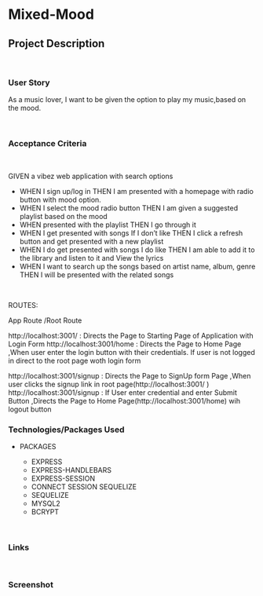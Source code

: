 # Mixed-Mood


## Project Description

<br>

### User Story

As a music lover, I want to be given the option to play my music,based on the mood.

<br>


### Acceptance Criteria

<br>

GIVEN a vibez web application with search options
*   WHEN I sign up/log in THEN I am presented with a homepage with radio button with mood option.
*   WHEN I select the mood radio button THEN I am given a suggested playlist based on the mood
*   WHEN presented with the playlist  THEN I go through it
*   WHEN I get presented with songs If I don’t like THEN I click a refresh button and get presented with a new playlist 
*   WHEN I do get presented with songs I do like THEN I am able to add it to the library and listen to it and View the lyrics
*   WHEN I want to search up the songs based on artist name, album, genre THEN I will be presented with the related songs 

<br>


ROUTES:

App Route /Root Route

http://localhost:3001/         :  Directs the Page to Starting Page of Application with Login Form
http://localhost:3001/home     :  Directs the Page to Home Page ,When user enter the login button with their credentials.
                                  If user is not logged in direct to the root page woth login form

http://localhost:3001/signup   :  Directs the Page to SignUp form Page ,When user clicks the signup link in root page(http://localhost:3001/ )
http://localhost:3001/signup   :  If User enter credential and enter Submit Button ,Directs the Page to Home Page(http://localhost:3001/home) wih logout button
                                

### Technologies/Packages Used


* PACKAGES

    * EXPRESS
    * EXPRESS-HANDLEBARS
    * EXPRESS-SESSION
    * CONNECT SESSION SEQUELIZE
    * SEQUELIZE
    * MYSQL2
    * BCRYPT

<br>

### Links

<br>

### Screenshot
